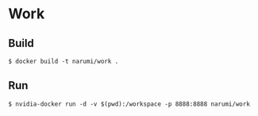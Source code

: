 # Work

## Build

```
$ docker build -t narumi/work .
```

## Run

```
$ nvidia-docker run -d -v $(pwd):/workspace -p 8888:8888 narumi/work
```
